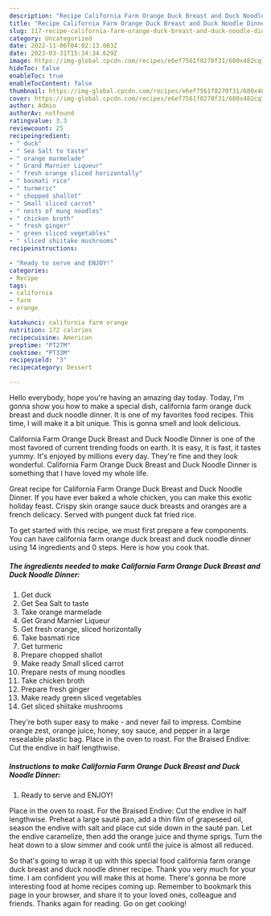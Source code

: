 ```yaml
---
description: "Recipe California Farm Orange Duck Breast and Duck Noodle Dinner yang Very Delicious}"
title: "Recipe California Farm Orange Duck Breast and Duck Noodle Dinner yang Very Delicious}"
slug: 117-recipe-california-farm-orange-duck-breast-and-duck-noodle-dinner-yang-very-delicious
category: Uncategorized
date: 2022-11-06T04:02:13.083Z
date: 2023-03-31T15:34:34.629Z
image: https://img-global.cpcdn.com/recipes/e6ef7561f0270f31/680x482cq70/california-farm-orange-duck-breast-and-duck-noodle-dinner-recipe-main-photo.jpg
hideToc: false
enableToc: true
enableTocContent: false
thumbnail: https://img-global.cpcdn.com/recipes/e6ef7561f0270f31/680x482cq70/california-farm-orange-duck-breast-and-duck-noodle-dinner-recipe-main-photo.jpg
cover: https://img-global.cpcdn.com/recipes/e6ef7561f0270f31/680x482cq70/california-farm-orange-duck-breast-and-duck-noodle-dinner-recipe-main-photo.jpg
author: Admin
authorAv: notfound
ratingvalue: 3.3
reviewcount: 25
recipeingredient:
- " duck"
- " Sea Salt to taste"
- " orange marmelade"
- " Grand Marnier Liqueur"
- " fresh orange sliced horizontally"
- " basmati rice"
- " turmeric"
- " chopped shallot"
- " Small sliced carrot"
- " nests of mung noodles"
- " chicken broth"
- " fresh ginger"
- " green sliced vegetables"
- " sliced shiitake mushrooms"
recipeinstructions:

- "Ready to serve and ENJOY!"
categories:
- Recipe
tags:
- california
- farm
- orange

katakunci: california farm orange 
nutrition: 172 calories
recipecuisine: American
preptime: "PT27M"
cooktime: "PT33M"
recipeyield: "3"
recipecategory: Dessert

---
```



Hello everybody, hope you're having an amazing day today. Today, I'm gonna show you how to make a special dish, california farm orange duck breast and duck noodle dinner. It is one of my favorites food recipes. This time, I will make it a bit unique. This is gonna smell and look delicious.

California Farm Orange Duck Breast and Duck Noodle Dinner is one of the most favored of current trending foods on earth. It is easy, it is fast, it tastes yummy. It's enjoyed by millions every day. They're fine and they look wonderful. California Farm Orange Duck Breast and Duck Noodle Dinner is something that I have loved my whole life.

Great recipe for California Farm Orange Duck Breast and Duck Noodle Dinner. If you have ever baked a whole chicken, you can make this exotic holiday feast. Crispy skin orange sauce duck breasts and oranges are a french delicacy. Served with pungent duck fat fried rice.


To get started with this recipe, we must first prepare a few components. You can have california farm orange duck breast and duck noodle dinner using 14 ingredients and 0 steps. Here is how you cook that.

<!--inarticleads1-->

##### The ingredients needed to make California Farm Orange Duck Breast and Duck Noodle Dinner:

1. Get  duck
1. Get  Sea Salt to taste
1. Take  orange marmelade
1. Get  Grand Marnier Liqueur
1. Get  fresh orange, sliced horizontally
1. Take  basmati rice
1. Get  turmeric
1. Prepare  chopped shallot
1. Make ready  Small sliced carrot
1. Prepare  nests of mung noodles
1. Take  chicken broth
1. Prepare  fresh ginger
1. Make ready  green sliced vegetables
1. Get  sliced shiitake mushrooms


They&#39;re both super easy to make - and never fail to impress. Combine orange zest, orange juice, honey, soy sauce, and pepper in a large resealable plastic bag. Place in the oven to roast. For the Braised Endive: Cut the endive in half lengthwise. 

<!--inarticleads2-->

##### Instructions to make California Farm Orange Duck Breast and Duck Noodle Dinner:


1. Ready to serve and ENJOY!

Place in the oven to roast. For the Braised Endive: Cut the endive in half lengthwise. Preheat a large sauté pan, add a thin film of grapeseed oil, season the endive with salt and place cut side down in the sauté pan. Let the endive caramelize, then add the orange juice and thyme sprigs. Turn the heat down to a slow simmer and cook until the juice is almost all reduced. 

So that's going to wrap it up with this special food california farm orange duck breast and duck noodle dinner recipe. Thank you very much for your time. I am confident you will make this at home. There's gonna be more interesting food at home recipes coming up. Remember to bookmark this page in your browser, and share it to your loved ones, colleague and friends. Thanks again for reading. Go on get cooking!
